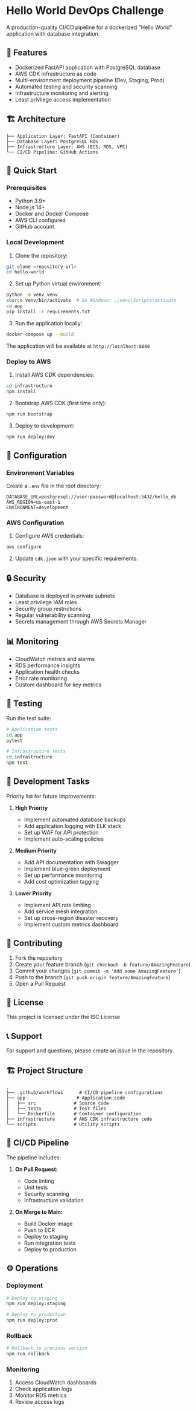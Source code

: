 # Hello World DevOps Challenge

A production-quality CI/CD pipeline for a dockerized "Hello World" application with database integration.

## 🌟 Features

- Dockerized FastAPI application with PostgreSQL database
- AWS CDK infrastructure as code
- Multi-environment deployment pipeline (Dev, Staging, Prod)
- Automated testing and security scanning
- Infrastructure monitoring and alerting
- Least privilege access implementation

## 🏗️ Architecture

```
├── Application Layer: FastAPI (Container)
├── Database Layer: PostgreSQL RDS
├── Infrastructure Layer: AWS (ECS, RDS, VPC)
└── CI/CD Pipeline: GitHub Actions
```

## 🚀 Quick Start

### Prerequisites

- Python 3.9+
- Node.js 14+
- Docker and Docker Compose
- AWS CLI configured
- GitHub account

### Local Development

1. Clone the repository:
```bash
git clone <repository-url>
cd hello-world
```

2. Set up Python virtual environment:
```bash
python -m venv venv
source venv/bin/activate  # On Windows: .\venv\Scripts\activate
cd app
pip install -r requirements.txt
```

3. Run the application locally:
```bash
docker-compose up --build
```

The application will be available at `http://localhost:8000`

### Deploy to AWS

1. Install AWS CDK dependencies:
```bash
cd infrastructure
npm install
```

2. Bootstrap AWS CDK (first time only):
```bash
npm run bootstrap
```

3. Deploy to development:
```bash
npm run deploy:dev
```

## 🔧 Configuration

### Environment Variables

Create a `.env` file in the root directory:

```env
DATABASE_URL=postgresql://user:password@localhost:5432/hello_db
AWS_REGION=us-east-1
ENVIRONMENT=development
```

### AWS Configuration

1. Configure AWS credentials:
```bash
aws configure
```

2. Update `cdk.json` with your specific requirements.

## 🔒 Security

- Database is deployed in private subnets
- Least privilege IAM roles
- Security group restrictions
- Regular vulnerability scanning
- Secrets management through AWS Secrets Manager

## 📊 Monitoring

- CloudWatch metrics and alarms
- RDS performance insights
- Application health checks
- Error rate monitoring
- Custom dashboard for key metrics

## 🧪 Testing

Run the test suite:

```bash
# Application tests
cd app
pytest

# Infrastructure tests
cd infrastructure
npm test
```

## 📝 Development Tasks

Priority list for future improvements:

1. **High Priority**
   - Implement automated database backups
   - Add application logging with ELK stack
   - Set up WAF for API protection
   - Implement auto-scaling policies

2. **Medium Priority**
   - Add API documentation with Swagger
   - Implement blue-green deployment
   - Set up performance monitoring
   - Add cost optimization tagging

3. **Lower Priority**
   - Implement API rate limiting
   - Add service mesh integration
   - Set up cross-region disaster recovery
   - Implement custom metrics dashboard

## 🤝 Contributing

1. Fork the repository
2. Create your feature branch (`git checkout -b feature/AmazingFeature`)
3. Commit your changes (`git commit -m 'Add some AmazingFeature'`)
4. Push to the branch (`git push origin feature/AmazingFeature`)
5. Open a Pull Request

## 📄 License

This project is licensed under the ISC License

## 📞 Support

For support and questions, please create an issue in the repository.

## 🏗️ Project Structure

```
.
├── .github/workflows      # CI/CD pipeline configurations
├── app                   # Application code
│   ├── src              # Source code
│   ├── tests            # Test files
│   └── Dockerfile       # Container configuration
├── infrastructure       # AWS CDK infrastructure code
└── scripts              # Utility scripts
```

## 🔄 CI/CD Pipeline

The pipeline includes:

1. **On Pull Request:**
   - Code linting
   - Unit tests
   - Security scanning
   - Infrastructure validation

2. **On Merge to Main:**
   - Build Docker image
   - Push to ECR
   - Deploy to staging
   - Run integration tests
   - Deploy to production

## ⚙️ Operations

### Deployment

```bash
# Deploy to staging
npm run deploy:staging

# Deploy to production
npm run deploy:prod
```

### Rollback

```bash
# Rollback to previous version
npm run rollback
```

### Monitoring

1. Access CloudWatch dashboards
2. Check application logs
3. Monitor RDS metrics
4. Review access logs